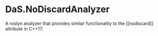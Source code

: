 # DaS.NoDiscardAnalyzer
A roslyn analyzer that provides similar functionality to the [[nodiscard]] attribute in C++17.
